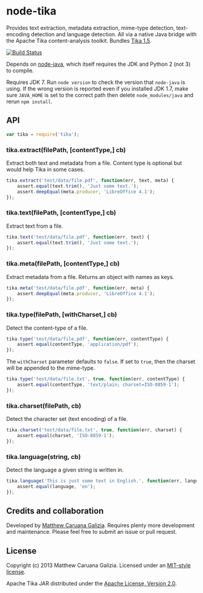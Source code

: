 # node-tika #

Provides text extraction, metadata extraction, mime-type detection, text-encoding detection and language detection. All via a native Java bridge with the Apache Tika content-analysis toolkit. Bundles [Tika 1.5](http://tika.apache.org/1.5/index.html).

[![Build Status](https://travis-ci.org/mattcg/node-tika.png?branch=master)](https://travis-ci.org/mattcg/node-tika)

Depends on [node-java](https://github.com/joeferner/node-java), which itself requires the JDK and Python 2 (not 3) to compile.

Requires JDK 7. Run `node version` to check the version that `node-java` is using. If the wrong version is reported even if you installed JDK 1.7, make sure `JAVA_HOME` is set to the correct path then delete `node_modules/java` and rerun `npm install`.

## API ##

```javascript
var tika = require('tika');
```

### tika.extract(filePath, [contentType,] cb) ###

Extract both text and metadata from a file. Content type is optional but would help Tika in some cases.

```javascript
tika.extract('test/data/file.pdf', function(err, text, meta) {
	assert.equal(text.trim(), 'Just some text.');
	assert.deepEqual(meta.producer, 'LibreOffice 4.1');
});
```

### tika.text(filePath, [contentType,] cb) ###

Extract text from a file.

```javascript
tika.text('test/data/file.pdf', function(err, text) {
	assert.equal(text.trim(), 'Just some text.');
});
```

### tika.meta(filePath, [contentType,] cb) ###

Extract metadata from a file. Returns an object with names as keys.

```javascript
tika.meta('test/data/file.pdf', function(err, meta) {
	assert.deepEqual(meta.producer, 'LibreOffice 4.1');
});
```

### tika.type(filePath, [withCharset,] cb) ###

Detect the content-type of a file.

```javascript
tika.type('test/data/file.pdf', function(err, contentType) {
	assert.equal(contentType, 'application/pdf');
});
```

The `withCharset` parameter defaults to `false`. If set to `true`, then the charset will be appended to the mime-type.

```javascript
tika.type('test/data/file.txt', true, function(err, contentType) {
	assert.equal(contentType, 'text/plain; charset=ISO-8859-1');
});
```

### tika.charset(filePath, cb) ###

Detect the character set (text encoding) of a file.

```javascript
tika.charset('test/data/file.txt', true, function(err, charset) {
	assert.equal(charset, 'ISO-8859-1');
});
```

### tika.language(string, cb) ###

Detect the language a given string is written in.

```javascript
tika.language('This is just some text in English.', function(err, language, reasonablyCertain) {
	assert.equal(language, 'en');
});
```

## Credits and collaboration ##

Developed by [Matthew Caruana Galizia](https://twitter.com/mcaruanagalizia). Requires plenty more development and maintenance. Please feel free to submit an issue or pull request.

## License ##

Copyright (c) 2013 Matthew Caruana Galizia. Licensed under an [MIT-style license](http://mattcg.mit-license.org).

Apache Tika JAR distributed under the [Apache License, Version 2.0](http://www.apache.org/licenses/LICENSE-2.0).
